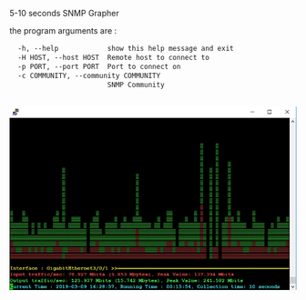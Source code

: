 5-10 seconds SNMP Grapher

the program arguments are :<br>

```
  -h, --help            show this help message and exit
  -H HOST, --host HOST  Remote host to connect to
  -p PORT, --port PORT  Port to connect on
  -c COMMUNITY, --community COMMUNITY
                        SNMP Community
```
<br>

<img src="screenshot.png">

 
